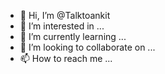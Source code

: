 - 👋 Hi, I’m @Talktoankit
- 👀 I’m interested in ...
- 🌱 I’m currently learning ...
- 💞️ I’m looking to collaborate on ...
- 📫 How to reach me ...

<!---
Talktoankit/Talktoankit is a ✨ special ✨ repository because its `README.md` (this file) appears on your GitHub profile.
You can click the Preview link to take a look at your changes.
--->
